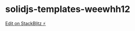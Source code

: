 # solidjs-templates-weewhh12

[Edit on StackBlitz ⚡️](https://stackblitz.com/edit/solidjs-templates-lthkbr)